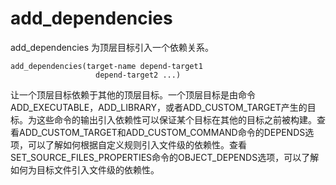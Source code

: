 add_dependencies
===

add_dependencies 为顶层目标引入一个依赖关系。

```
add_dependencies(target-name depend-target1
                   depend-target2 ...)
```

让一个顶层目标依赖于其他的顶层目标。一个顶层目标是由命令ADD_EXECUTABLE，ADD_LIBRARY，或者ADD_CUSTOM_TARGET产生的目标。为这些命令的输出引入依赖性可以保证某个目标在其他的目标之前被构建。查看ADD_CUSTOM_TARGET和ADD_CUSTOM_COMMAND命令的DEPENDS选项，可以了解如何根据自定义规则引入文件级的依赖性。查看SET_SOURCE_FILES_PROPERTIES命令的OBJECT_DEPENDS选项，可以了解如何为目标文件引入文件级的依赖性。

